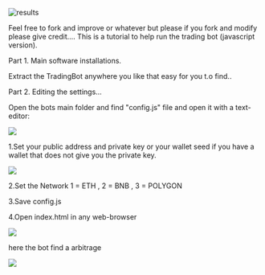 ![results](https://user-images.githubusercontent.com/122376751/211582664-83dc42d4-7a0d-48dd-b91c-64190dcba8f4.jpg)

Feel free to fork and improve or whatever but please if you fork and modify please give credit....
This is a tutorial to help run the trading bot (javascript version).

Part 1. Main software installations.

Extract the TradingBot anywhere you like that easy for you t.o find..


Part 2. Editing the settings...

Open the bots main folder and find "config.js" file and open it with a text-editor:


<img src="https://github.com/thebeardedprogrammer/photosforconfig/raw/main/editconfig.png" >


1.Set your public address and private key or your wallet seed if you have a wallet that does not give you the private key.


<img src="https://github.com/thebeardedprogrammer/photosforconfig/raw/main/fillingoutconfig.png" >

2.Set the Network  1 = ETH , 2 = BNB , 3 = POLYGON

3.Save config.js

4.Open index.html in any web-browser

<img src="https://github.com/thebeardedprogrammer/photosforconfig/raw/main/indexopen.png" >

here the bot find a arbitrage

<img src="https://github.com/thebeardedprogrammer/photosforconfig/raw/main/foundone.png" >

